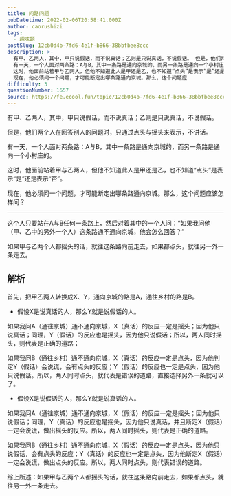 ```yaml
---
title: 问路问题
pubDatetime: 2022-02-06T20:58:41.000Z
author: caorushizi
tags:
  - 趣味题
postSlug: 12cb0d4b-7fd6-4e1f-b866-38bbfbee8ccc
description: >-
  有甲、乙两人，其中，甲只说假话，而不说真话；乙则是只说真话，不说假话。 但是，他们两个人在回答别人的问题时，只通过点头与摇头来表示，不讲话。
  有一天，一个人面对两条路：A与B，其中一条路是通向京城的，而另一条路是通向一个小村庄的。
  这时，他面前站着甲与乙两人，但他不知道此人是甲还是乙，也不知道“点头”是表示“是”还是表示“否”。
  现在，他必须问一个问题，才可能断定出哪条路通向京城。那么，这个问题应
difficulty: 3
questionNumber: 1657
source: https://fe.ecool.fun/topic/12cb0d4b-7fd6-4e1f-b866-38bbfbee8ccc
---
```


有甲、乙两人，其中，甲只说假话，而不说真话；乙则是只说真话，不说假话。

但是，他们两个人在回答别人的问题时，只通过点头与摇头来表示，不讲话。

有一天，一个人面对两条路：A与B，其中一条路是通向京城的，而另一条路是通向一个小村庄的。

这时，他面前站着甲与乙两人，但他不知道此人是甲还是乙，也不知道“点头”是表示“是”还是表示“否”。

现在，他必须问一个问题，才可能断定出哪条路通向京城。那么，这个问题应该怎样问？

---

这个人只要站在A与B任何一条路上，然后对着其中的一个人问：“如果我问他（甲、乙中的另外一个人）这条路通不通向京城，他会怎么回答？”

如果甲与乙两个人都摇头的话，就往这条路向前走去，如果都点头，就往另一外一条走去。

## 解析

首先，把甲乙两人转换成X、Y，通向京城的路是A，通往乡村的路是B。

* 假设X是说真话的人，那么Y就是说假话的人。

如果我问A（通往京城）通不通向京城，X（真话）的反应一定是摇头；因为他只说真话；同理，Y（假话）的反应也是摇头，因为他只说假话；所以，两人同时摇头，则代表是正确的道路；

如果我问B（通往乡村）通不通向京城，X（真话）的反应一定是点头，因为他判定Y（假话）会说谎，会有点头的反应；Y（假话）的反应也一定是点头，因为他只说假话。所以，两人同时点头，就代表是错误的道路，直接选择另外一条就可以了。

* 假设X是说假话的人，那么Y就是说真话的人。

如果我问A（通往京城）通不通向京城，X（假话）的反应一定是摇头；因为他只说假话；同理，Y（真话）的反应也是摇头，因为他只说真话，并且断定X（假话）一定会说谎，做出摇头的反应。所以，两人同时摇头，则代表是正确的道路。

如果我问B（通往乡村）通不通向京城，X（假话）的反应一定是点头，因为他只说假话，会有点头的反应；Y（真话）的反应也一定是点头，因为他断定X（假话）一定会说谎，做出点头的反应。所以，两人同时点头，则代表错误的道路。

综上所述：如果甲与乙两个人都摇头的话，就往这条路向前走去，如果都点头，就往另一外一条走去。
